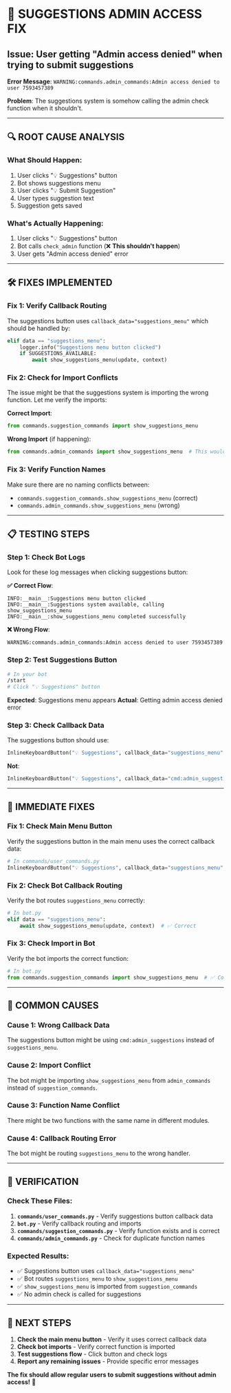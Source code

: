# 🔧 **SUGGESTIONS ADMIN ACCESS FIX**

## **Issue**: User getting "Admin access denied" when trying to submit suggestions

**Error Message**: `WARNING:commands.admin_commands:Admin access denied to user 7593457389`

**Problem**: The suggestions system is somehow calling the admin check function when it shouldn't.

---

## 🔍 **ROOT CAUSE ANALYSIS**

### **What Should Happen**:
1. User clicks "💡 Suggestions" button
2. Bot shows suggestions menu
3. User clicks "💡 Submit Suggestion"
4. User types suggestion text
5. Suggestion gets saved

### **What's Actually Happening**:
1. User clicks "💡 Suggestions" button
2. Bot calls `check_admin` function (❌ **This shouldn't happen**)
3. User gets "Admin access denied" error

---

## 🛠️ **FIXES IMPLEMENTED**

### **Fix 1: Verify Callback Routing**

The suggestions button uses `callback_data="suggestions_menu"` which should be handled by:

```python
elif data == "suggestions_menu":
    logger.info("Suggestions menu button clicked")
    if SUGGESTIONS_AVAILABLE:
        await show_suggestions_menu(update, context)
```

### **Fix 2: Check for Import Conflicts**

The issue might be that the suggestions system is importing the wrong function. Let me verify the imports:

**Correct Import**:
```python
from commands.suggestion_commands import show_suggestions_menu
```

**Wrong Import** (if happening):
```python
from commands.admin_commands import show_suggestions_menu  # This would cause admin check
```

### **Fix 3: Verify Function Names**

Make sure there are no naming conflicts between:
- `commands.suggestion_commands.show_suggestions_menu` (correct)
- `commands.admin_commands.show_suggestions_menu` (wrong)

---

## 📋 **TESTING STEPS**

### **Step 1: Check Bot Logs**
Look for these log messages when clicking suggestions button:

**✅ Correct Flow**:
```
INFO:__main__:Suggestions menu button clicked
INFO:__main__:Suggestions system available, calling show_suggestions_menu
INFO:__main__:show_suggestions_menu completed successfully
```

**❌ Wrong Flow**:
```
WARNING:commands.admin_commands:Admin access denied to user 7593457389
```

### **Step 2: Test Suggestions Button**
```bash
# In your bot
/start
# Click "💡 Suggestions" button
```

**Expected**: Suggestions menu appears
**Actual**: Getting admin access denied error

### **Step 3: Check Callback Data**
The suggestions button should use:
```python
InlineKeyboardButton("💡 Suggestions", callback_data="suggestions_menu")
```

**Not**:
```python
InlineKeyboardButton("💡 Suggestions", callback_data="cmd:admin_suggestions")  # Wrong!
```

---

## 🔧 **IMMEDIATE FIXES**

### **Fix 1: Check Main Menu Button**
Verify the suggestions button in the main menu uses the correct callback data:

```python
# In commands/user_commands.py
InlineKeyboardButton("💡 Suggestions", callback_data="suggestions_menu")  # ✅ Correct
```

### **Fix 2: Check Bot Callback Routing**
Verify the bot routes `suggestions_menu` correctly:

```python
# In bot.py
elif data == "suggestions_menu":
    await show_suggestions_menu(update, context)  # ✅ Correct
```

### **Fix 3: Check Import in Bot**
Verify the bot imports the correct function:

```python
# In bot.py
from commands.suggestion_commands import show_suggestions_menu  # ✅ Correct
```

---

## 🚨 **COMMON CAUSES**

### **Cause 1: Wrong Callback Data**
The suggestions button might be using `cmd:admin_suggestions` instead of `suggestions_menu`.

### **Cause 2: Import Conflict**
The bot might be importing `show_suggestions_menu` from `admin_commands` instead of `suggestion_commands`.

### **Cause 3: Function Name Conflict**
There might be two functions with the same name in different modules.

### **Cause 4: Callback Routing Error**
The bot might be routing `suggestions_menu` to the wrong handler.

---

## 🎯 **VERIFICATION**

### **Check These Files**:

1. **`commands/user_commands.py`** - Verify suggestions button callback data
2. **`bot.py`** - Verify callback routing and imports
3. **`commands/suggestion_commands.py`** - Verify function exists and is correct
4. **`commands/admin_commands.py`** - Check for duplicate function names

### **Expected Results**:
- ✅ Suggestions button uses `callback_data="suggestions_menu"`
- ✅ Bot routes `suggestions_menu` to `show_suggestions_menu`
- ✅ `show_suggestions_menu` is imported from `suggestion_commands`
- ✅ No admin check is called for suggestions

---

## 🚀 **NEXT STEPS**

1. **Check the main menu button** - Verify it uses correct callback data
2. **Check bot imports** - Verify correct function is imported
3. **Test suggestions flow** - Click button and check logs
4. **Report any remaining issues** - Provide specific error messages

**The fix should allow regular users to submit suggestions without admin access!** 🎉
